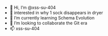 - 👋 Hi, I’m @xss-su-404
- 👀 interested in why 1 sock disappears in dryer
- 🌱 I’m currently learning Schema Evolution
- 💞️ I’m looking to collaborate the Git era
- 📫 xss-su-404

<!---
xss-su-404/xss-su-404 is a ✨ special ✨ repository because its `README.md` (this file) appears on your GitHub profile.
You can click the Preview link to take a look at your changes.
--->
